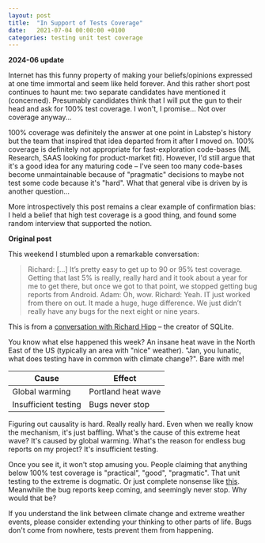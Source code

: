 ```yaml
---
layout: post
title:  "In Support of Tests Coverage"
date:   2021-07-04 00:00:00 +0100
categories: testing unit test coverage
---
```


**2024-06 update** 

Internet has this funny property of making your beliefs/opinions expressed at one time immortal and seem like held forever. And this rather short post continues to haunt me: two separate candidates have mentioned it (concerned). Presumably candidates think that I will put the gun to their head and ask for 100% test coverage. I won't, I promise... Not over coverage anyway... 

100% coverage was definitely the answer at one point in Labstep's history but the team that inspired that idea departed from it after I moved on. 100% coverage is definitely not appropriate for fast-exploration code-bases (ML Research, SAAS looking for product-market fit). However, I'd still argue that it's a good idea for any maturing code – I've seen too many code-bases become unmaintainable because of "pragmatic" decisions to maybe not test some code because it's "hard". What that general vibe is driven by is another question... 

More introspectively this post remains a clear example of confirmation bias: I held a belief that high test coverage is a good thing, and found some random interview that supported the notion.

**Original post** 

This weekend I stumbled upon a remarkable conversation: 

> Richard: [...] It’s pretty easy to get up to 90 or 95% test coverage. Getting that last 5% is really, really hard and it took about a year for me to get there, but once we got to that point, we stopped 
> getting bug reports from Android.
> Adam: Oh, wow.
> Richard: Yeah. IT just worked from there on out. It made a huge, huge difference. We just didn’t really have any bugs for the next eight or nine years.

This is from a [conversation with Richard Hipp](https://corecursive.com/066-sqlite-with-richard-hipp/) – the creator of SQLite. 

You know what else happened this week? An insane heat wave in the North East of the US (typically an area with "nice" weather). "Jan, you lunatic, what does testing have in common with climate change?". Bare with me!

| Cause      | Effect |
| ----------- | ----------- |
| Global warming      | Portland heat wave       |
| Insufficient testing   | Bugs never stop        |

Figuring out causality is hard. Really really hard. Even when we really know the mechanism, it's just baffling. What's the cause of this extreme heat wave? It's caused by global warming. What's the reason for endless bug reports on my project? It's insufficient testing. 

Once you see it, it won't stop amusing you. People claiming that anything below 100% test coverage is "practical", "good", "pragmatic". That unit testing to the extreme is dogmatic. Or just complete nonsense like [this](https://blog.bitgloss.ro/2020/10/stop-mocking-your-system/). Meanwhile the bug reports keep coming, and seemingly never stop. Why would that be? 

If you understand the link between climate change and extreme weather events, please consider extending your thinking to other parts of life. Bugs don't come from nowhere, tests prevent them from happening. 


